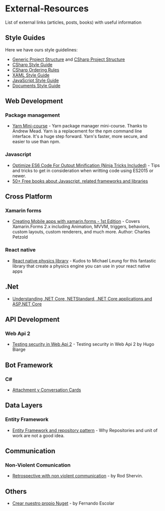 # External-Resources
List of external links (articles, posts, books) with useful information

## Style Guides

Here we have ours style guidelines:

* [Generic Project Structure](https://github.com/kriasoft/Folder-Structure-Conventions/blob/master/README.md) and [CSharp Project Structure](https://gist.github.com/davidfowl/ed7564297c61fe9ab814)
* [CSharp Style Guide](./CSharpStyleGuide.md)
* [CSharp Ordering Rules](./OrderingRules.md)
* [XAML Style Guide](./XAMLStyleGuide.md)
* [JavaScript Style Guide](./JavaScriptStyleGuide.md)
* [Documents Style Guide](./DocumentsStyleGuide.md)

## Web Development

### Package management
* [Yarn Mini-course](http://www.mead.io/yarn/?utm_source=newsletter&utm_campaign=yarn&utm_medium=udemy&utm_content=educational&utm_campaign=2017-01-25&utm_source=email-sendgrid&utm_term=7231684&utm_medium=922484http://www.mead.io/yarn/?utm_source=newsletter&utm_campaign=yarn&utm_medium=udemy&utm_content=educational&utm_campaign=2017-01-25&utm_source=email-sendgrid&utm_term=7231684&utm_medium=922484) - Yarn package manager mini-course. Thanks to Andrew Mead. Yarn is a replacement for the npm command line interface. It's a huge step forward. Yarn's faster, more secure, and easier to use than npm.

### Javascript
* [Optimize ES6 Code For Output Minification (Ninja Tricks Included)](https://medium.com/modus-create-front-end-development/optimize-es6-output-size-performance-ninja-tricks-included-d4fc2d313f66#.9lvga4qpi) - Tips and tricks to get in consideration when writting code using ES2015 or newer.
* [50+ Free books about Javascript, related frameworks and libraries](http://freefrontend.com/javascript-books/)

## Cross Platform

### Xamarin forms
* [Creating Mobile apps with xamarin.forms - 1st Edition](https://developer.xamarin.com/guides/xamarin-forms/creating-mobile-apps-xamarin-forms/?utm_source=t.co&utm_medium=referral) - Covers Xamarin.Forms 2.x including Animation, MVVM, triggers, behaviors, custom layouts, custom renderers, and much more. Author: Charles Petzold

### React native
* [React native physics library](https://github.com/MiLeung/react-native-physics) - Kudos to Michael Leung for this fantastic library that create a physics engine you can use in your react native apps

## .Net

* [Understanding .NET Core, NETStandard, .NET Core applications and ASP.NET Core](https://andrewlock.net/understanding-net-core-netstandard-and-asp-net-core/)


## API Development

### Web Api 2

* [Testing security in Web Api 2](https://github.com/hbiarge/Acheve.Owin.Testing.Security) - Testing security in Web Api 2 by Hugo Biarge

## Bot Framework

### C#

* [Attachment y Conversation Cards](http://www.robinosborne.co.uk/2016/07/18/rich-botframework-conversation-cards/)

## Data Layers

### Entity Framework

* [Entity Framework and repository pattern](http://rob.conery.io/2014/03/04/repositories-and-unitofwork-are-not-a-good-idea/) - Why Repositories and unit of work are not a good idea.

## Communication

### Non-Violent Comunication 

* [Retrospective with non violent communication](https://www.linkedin.com/pulse/non-violent-communication-agile-retrospective-rod-sherwin) - by Rod Shervin.

## Others

* [Crear nuestro propio Nuget](http://fernandoescolar.github.io/2016/09/08/quiero-mi-propio-nuget/) - by Fernando Escolar